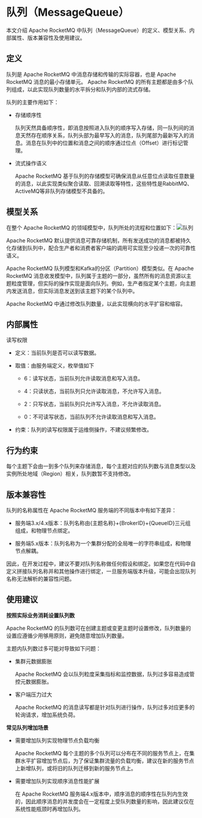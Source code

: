# 队列（MessageQueue） 


本文介绍 Apache RocketMQ 中队列（MessageQueue）的定义、模型关系、内部属性、版本兼容性及使用建议。

## 定义 


队列是 Apache RocketMQ 中消息存储和传输的实际容器，也是 Apache RocketMQ 消息的最小存储单元。 Apache RocketMQ 的所有主题都是由多个队列组成，以此实现队列数量的水平拆分和队列内部的流式存储。

队列的主要作用如下：

* 存储顺序性

  队列天然具备顺序性，即消息按照进入队列的顺序写入存储，同一队列间的消息天然存在顺序关系，队列头部为最早写入的消息，队列尾部为最新写入的消息。消息在队列中的位置和消息之间的顺序通过位点（Offset）进行标记管理。

* 流式操作语义

  Apache RocketMQ 基于队列的存储模型可确保消息从任意位点读取任意数量的消息，以此实现类似聚合读取、回溯读取等特性，这些特性是RabbitMQ、ActiveMQ等非队列存储模型不具备的。

  




## 模型关系

在整个 Apache RocketMQ 的领域模型中，队列所处的流程和位置如下：![队列](../picture/v5/archiforqueue.png)



Apache RocketMQ 默认提供消息可靠存储机制，所有发送成功的消息都被持久化存储到队列中，配合生产者和消费者客户端的调用可实现至少投递一次的可靠性语义。

Apache RocketMQ 队列模型和Kafka的分区（Partition）模型类似。在 Apache RocketMQ 消息收发模型中，队列属于主题的一部分，虽然所有的消息资源以主题粒度管理，但实际的操作实现是面向队列。例如，生产者指定某个主题，向主题内发送消息，但实际消息发送到该主题下的某个队列中。

Apache RocketMQ 中通过修改队列数量，以此实现横向的水平扩容和缩容。

## 内部属性

读写权限

* 定义：当前队列是否可以读写数据。

* 取值：由服务端定义，枚举值如下
  * 6：读写状态，当前队列允许读取消息和写入消息。
  
  * 4：只读状态，当前队列只允许读取消息，不允许写入消息。
  
  * 2：只写状态，当前队列只允许写入消息，不允许读取消息。
  
  * 0：不可读写状态，当前队列不允许读取消息和写入消息。
  

  

* 约束：队列的读写权限属于运维侧操作，不建议频繁修改。




## 行为约束

每个主题下会由一到多个队列来存储消息，每个主题对应的队列数与消息类型以及实例所处地域（Region）相关，队列数暂不支持修改。

## 版本兼容性

队列的名称属性在 Apache RocketMQ 服务端的不同版本中有如下差异：

* 服务端3.x/4.x版本：队列名称由{主题名称}+{BrokerID}+{QueueID}三元组组成，和物理节点绑定。

* 服务端5.x版本：队列名称为一个集群分配的全局唯一的字符串组成，和物理节点解耦。




因此，在开发过程中，建议不要对队列名称做任何假设和绑定。如果您在代码中自定义拼接队列名称并和其他操作进行绑定，一旦服务端版本升级，可能会出现队列名称无法解析的兼容性问题。

## 使用建议

**按照实际业务消耗设置队列数**

Apache RocketMQ 的队列数可在创建主题或变更主题时设置修改，队列数量的设置应遵循少用够用原则，避免随意增加队列数量。

主题内队列数过多可能对导致如下问题：

* 集群元数据膨胀

  Apache RocketMQ 会以队列粒度采集指标和监控数据，队列过多容易造成管控元数据膨胀。

* 客户端压力过大

  Apache RocketMQ 的消息读写都是针对队列进行操作，队列过多对应更多的轮询请求，增加系统负荷。

**常见队列增加场景**

* 需要增加队列实现物理节点负载均衡

  Apache RocketMQ 每个主题的多个队列可以分布在不同的服务节点上，在集群水平扩容增加节点后，为了保证集群流量的负载均衡，建议在新的服务节点上新增队列，或将旧的队列迁移到新的服务节点上。

* 需要增加队列实现顺序消息性能扩展

  在 Apache RocketMQ 服务端4.x版本中，顺序消息的顺序性在队列内生效的，因此顺序消息的并发度会在一定程度上受队列数量的影响，因此建议仅在系统性能瓶颈时再增加队列。

  



